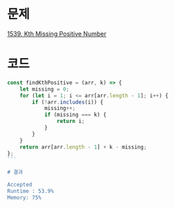 # 문제

[1539. Kth Missing Positive Number](https://leetcode.com/problems/kth-missing-positive-number/submissions/910016434/)

# 코드

````javascript
const findKthPositive = (arr, k) => {
    let missing = 0;
    for (let i = 1; i <= arr[arr.length - 1]; i++) {
        if (!arr.includes(i)) {
            missing++;
            if (missing === k) {
                return i;
            }
        }
    }
    return arr[arr.length - 1] + k - missing;
};
```

# 결과

Accepted
Runtime : 53.9%
Memory: 75%
````
